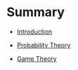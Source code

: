 # Summary

- [Introduction](./chapter_1.md)

- [Probability Theory](./chapter_1.md)
- [Game Theory](./chapter_1.md)

